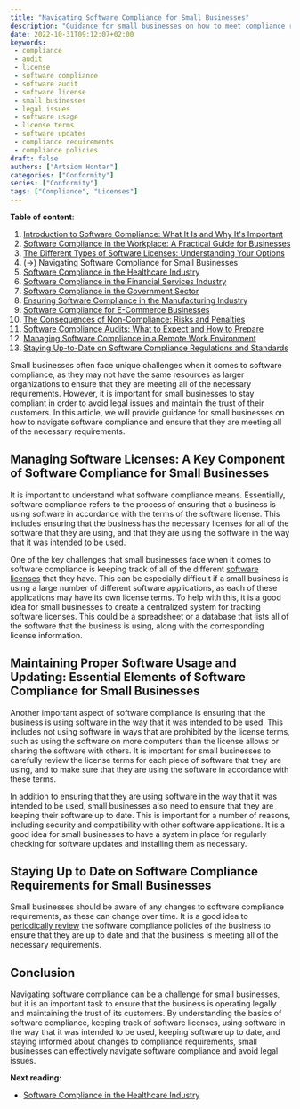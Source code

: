```yaml
---
title: "Navigating Software Compliance for Small Businesses"
description: "Guidance for small businesses on how to meet compliance requirements and avoid legal issues"
date: 2022-10-31T09:12:07+02:00
keywords:
 - compliance
 - audit
 - license
 - software compliance
 - software audit
 - software license
 - small businesses
 - legal issues
 - software usage
 - license terms
 - software updates
 - compliance requirements
 - compliance policies
draft: false
authors: ["Artsiom Hontar"]
categories: ["Conformity"]
series: ["Conformity"]
tags: ["Compliance", "Licenses"]
---
```


**Table of content**:
1. [Introduction to Software Compliance: What It Is and Why It's Important](/learnings/conformity/introduction-to-software-compliance/)
2. [Software Compliance in the Workplace: A Practical Guide for Businesses](/learnings/conformity/software-compliance-practical-guide/)
3. [The Different Types of Software Licenses: Understanding Your Options](/learnings/conformity/different-types-of-software-licenses/)
4. (->) Navigating Software Compliance for Small Businesses
5. [Software Compliance in the Healthcare Industry](/learnings/conformity/software-compliance-for-healthcare/)
6. [Software Compliance in the Financial Services Industry](/learnings/conformity/software-compliance-for-financial-services/)
7. [Software Compliance in the Government Sector](/learnings/conformity/software-compliance-for-government-sector/)
8. [Ensuring Software Compliance in the Manufacturing Industry](/learnings/conformity/software-compliance-for-manufacturing/)
9. [Software Compliance for E-Commerce Businesses](/learnings/conformity/software-compliance-for-e-commerce/)
10. [The Consequences of Non-Compliance: Risks and Penalties](/learnings/conformity/consequences-of-non-compliance/)
11. [Software Compliance Audits: What to Expect and How to Prepare](/learnings/conformity/software-compliance-audits/)
12. [Managing Software Compliance in a Remote Work Environment](/learnings/conformity/software-compliance-in-remote-work/)
13. [Staying Up-to-Date on Software Compliance Regulations and Standards](/learnings/conformity/staying-up-to-date-on-software-compliance/)

Small businesses often face unique challenges when it comes to software compliance, as they may not have the same resources as larger organizations to ensure that they are meeting all of the necessary requirements. However, it is important for small businesses to stay compliant in order to avoid legal issues and maintain the trust of their customers. In this article, we will provide guidance for small businesses on how to navigate software compliance and ensure that they are meeting all of the necessary requirements.

## Managing Software Licenses: A Key Component of Software Compliance for Small Businesses

It is important to understand what software compliance means. Essentially, software compliance refers to the process of ensuring that a business is using software in accordance with the terms of the software license. This includes ensuring that the business has the necessary licenses for all of the software that they are using, and that they are using the software in the way that it was intended to be used.

One of the key challenges that small businesses face when it comes to software compliance is keeping track of all of the different [software licenses](/learnings/conformity/different-types-of-software-licenses/) that they have. This can be especially difficult if a small business is using a large number of different software applications, as each of these applications may have its own license terms. To help with this, it is a good idea for small businesses to create a centralized system for tracking software licenses. This could be a spreadsheet or a database that lists all of the software that the business is using, along with the corresponding license information.

## Maintaining Proper Software Usage and Updating: Essential Elements of Software Compliance for Small Businesses

Another important aspect of software compliance is ensuring that the business is using software in the way that it was intended to be used. This includes not using software in ways that are prohibited by the license terms, such as using the software on more computers than the license allows or sharing the software with others. It is important for small businesses to carefully review the license terms for each piece of software that they are using, and to make sure that they are using the software in accordance with these terms.

In addition to ensuring that they are using software in the way that it was intended to be used, small businesses also need to ensure that they are keeping their software up to date. This is important for a number of reasons, including security and compatibility with other software applications. It is a good idea for small businesses to have a system in place for regularly checking for software updates and installing them as necessary.

## Staying Up to Date on Software Compliance Requirements for Small Businesses

Small businesses should be aware of any changes to software compliance requirements, as these can change over time. It is a good idea to [periodically review](/learnings/conformity/staying-up-to-date-on-software-compliance/) the software compliance policies of the business to ensure that they are up to date and that the business is meeting all of the necessary requirements.

## Conclusion

Navigating software compliance can be a challenge for small businesses, but it is an important task to ensure that the business is operating legally and maintaining the trust of its customers. By understanding the basics of software compliance, keeping track of software licenses, using software in the way that it was intended to be used, keeping software up to date, and staying informed about changes to compliance requirements, small businesses can effectively navigate software compliance and avoid legal issues.

**Next reading:**
- [Software Compliance in the Healthcare Industry](/learnings/conformity/software-compliance-for-healthcare/)